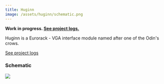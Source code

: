 ```yaml
---
title: Huginn
image: /assets/huginn/schematic.png
---
```


**Work in progress. [See project logs.](/logs/huginn)**

Huginn is a Eurorack - VGA interface module named after one of the Odin's crows.

[See project logs](/logs/huginn)

### Schematic

![]({{page.image}})